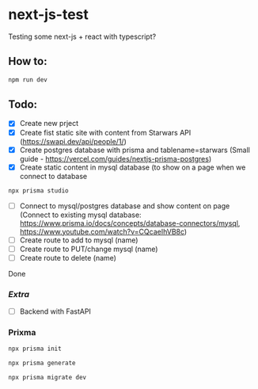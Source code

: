 # next-js-test
Testing some next-js + react with typescript?

## How to:

```bash
npm run dev
```

## Todo:

- [x] Create new prject
- [x] Create fist static site with content from Starwars API (https://swapi.dev/api/people/1/)
- [x] Create postgres database with prisma and tablename=starwars (Small guide - https://vercel.com/guides/nextjs-prisma-postgres) 
- [x] Create static content in mysql database (to show on a page when we connect to database<br>
```bash
npx prisma studio
```
- [ ] Connect to mysql/postgres database and show content on page (Connect to existing mysql database: https://www.prisma.io/docs/concepts/database-connectors/mysql, https://www.youtube.com/watch?v=CQcaeIhVB8c)
- [ ] Create route to add to mysql (name)
- [ ] Create route to PUT/change mysql (name) 
- [ ] Create route to delete (name)

Done

### *Extra*

- [ ] Backend with FastAPI


### Prixma

```bash
npx prisma init
```
```bash
npx prisma generate
```
```bash
npx prisma migrate dev
```